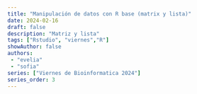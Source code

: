 ```yaml
---
title: "Manipulación de datos con R base (matrix y lista)"
date: 2024-02-16
draft: false
description: "Matriz y lista"
tags: ["Rstudio", "viernes","R"]
showAuthor: false
authors:
 - "evelia"
 - "sofia"
series: ["Viernes de Bioinformatica 2024"]
series_order: 3
---
```

